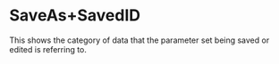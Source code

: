 # SaveAs+SavedID

This shows the category of data that the parameter set being saved or
edited is referring to.
